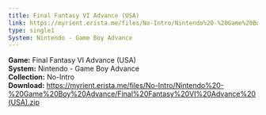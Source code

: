 ```yaml
---
title: Final Fantasy VI Advance (USA)
link: https://myrient.erista.me/files/No-Intro/Nintendo%20-%20Game%20Boy%20Advance/Final%20Fantasy%20VI%20Advance%20(USA).zip
type: single1
System: Nintendo - Game Boy Advance
---
```

<b>Game:</b> Final Fantasy VI Advance (USA)<br>
<b>System:</b> Nintendo - Game Boy Advance<br>
<b>Collection:</b> No-Intro<br>
<b>Download:</b> https://myrient.erista.me/files/No-Intro/Nintendo%20-%20Game%20Boy%20Advance/Final%20Fantasy%20VI%20Advance%20(USA).zip